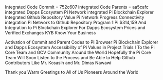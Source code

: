 Integrated Code Commit  =  752c607
integrated Code Parents =  aa5cafc 
integrated Dapps Ecosystem Pi Network 
integrated Pi Blockchain Explorer 
Integrated Github Repository 
Value Pi Network Progress 
Connectivity integration 
Pi Network to Github Repository Program 
1 Pi $314,159 And Integration to Pi Blockchain Explorer For Dapps Ecosystem Prices and Verified Exchanges KYB Know Your Business 

Activation of Commit and Parent Codes to Pi Browser 
Pi Blockchain Explorer 
and Dapps Ecosystem 
Accessibility of Pi Values ​​in Project Trials 
I To the Pi Core Team and GCV Community Around the World 
Hopefully the Pi Core Team Will Soon Listen to the Process and Be Able to Help Github Contributors Like Mr. Kosasih and Mr. Dimas Nawawi 

Thank you 
Warm Greetings to All of Us Pioneers Around the World
